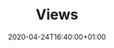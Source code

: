---
title: "Views"
date: 2020-04-24T16:40:00+01:00
type: docs
weight: 50
description: Views allow the user to search and manipulate data
---